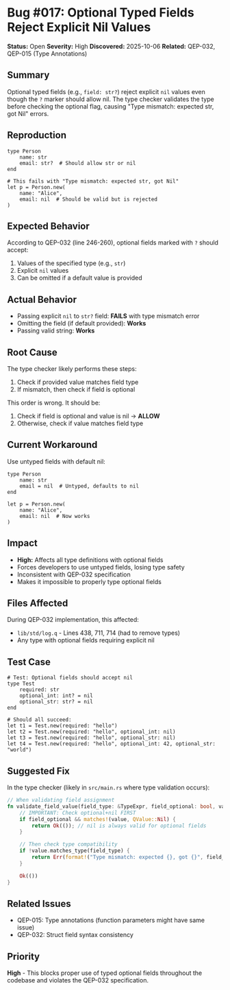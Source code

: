 # Bug #017: Optional Typed Fields Reject Explicit Nil Values

**Status:** Open
**Severity:** High
**Discovered:** 2025-10-06
**Related:** QEP-032, QEP-015 (Type Annotations)

## Summary

Optional typed fields (e.g., `field: str?`) reject explicit `nil` values even though the `?` marker should allow nil. The type checker validates the type before checking the optional flag, causing "Type mismatch: expected str, got Nil" errors.

## Reproduction

```quest
type Person
    name: str
    email: str?  # Should allow str or nil
end

# This fails with "Type mismatch: expected str, got Nil"
let p = Person.new(
    name: "Alice",
    email: nil  # Should be valid but is rejected
)
```

## Expected Behavior

According to QEP-032 (line 246-260), optional fields marked with `?` should accept:
1. Values of the specified type (e.g., `str`)
2. Explicit `nil` values
3. Can be omitted if a default value is provided

## Actual Behavior

- Passing explicit `nil` to `str?` field: **FAILS** with type mismatch error
- Omitting the field (if default provided): **Works**
- Passing valid string: **Works**

## Root Cause

The type checker likely performs these steps:
1. Check if provided value matches field type
2. If mismatch, then check if field is optional

This order is wrong. It should be:
1. Check if field is optional and value is nil → **ALLOW**
2. Otherwise, check if value matches field type

## Current Workaround

Use untyped fields with default nil:
```quest
type Person
    name: str
    email = nil  # Untyped, defaults to nil
end

let p = Person.new(
    name: "Alice",
    email: nil  # Now works
)
```

## Impact

- **High:** Affects all type definitions with optional fields
- Forces developers to use untyped fields, losing type safety
- Inconsistent with QEP-032 specification
- Makes it impossible to properly type optional fields

## Files Affected

During QEP-032 implementation, this affected:
- `lib/std/log.q` - Lines 438, 711, 714 (had to remove types)
- Any type with optional fields requiring explicit nil

## Test Case

```quest
# Test: Optional fields should accept nil
type Test
    required: str
    optional_int: int? = nil
    optional_str: str? = nil
end

# Should all succeed:
let t1 = Test.new(required: "hello")
let t2 = Test.new(required: "hello", optional_int: nil)
let t3 = Test.new(required: "hello", optional_str: nil)
let t4 = Test.new(required: "hello", optional_int: 42, optional_str: "world")
```

## Suggested Fix

In the type checker (likely in `src/main.rs` where type validation occurs):

```rust
// When validating field assignment
fn validate_field_value(field_type: &TypeExpr, field_optional: bool, value: &QValue) -> Result<()> {
    // IMPORTANT: Check optional+nil FIRST
    if field_optional && matches!(value, QValue::Nil) {
        return Ok(()); // nil is always valid for optional fields
    }

    // Then check type compatibility
    if !value.matches_type(field_type) {
        return Err(format!("Type mismatch: expected {}, got {}", field_type, value.q_type()));
    }

    Ok(())
}
```

## Related Issues

- QEP-015: Type annotations (function parameters might have same issue)
- QEP-032: Struct field syntax consistency

## Priority

**High** - This blocks proper use of typed optional fields throughout the codebase and violates the QEP-032 specification.
